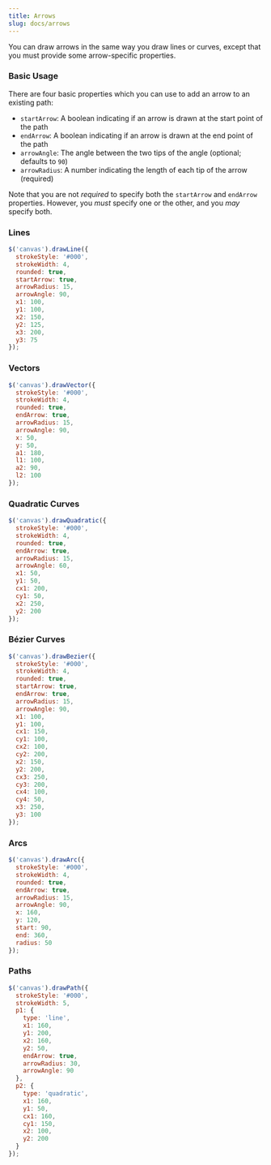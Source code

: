 ```yaml
---
title: Arrows
slug: docs/arrows
---
```


You can draw arrows in the same way you draw lines or curves, except that you must provide some arrow-specific properties.

### Basic Usage

There are four basic properties which you can use to add an arrow to an existing path:

- `startArrow`: A boolean indicating if an arrow is drawn at the start point of the path
- `endArrow`: A boolean indicating if an arrow is drawn at the end point of the path
- `arrowAngle`: The angle between the two tips of the angle (optional; defaults to `90`)
- `arrowRadius`: A number indicating the length of each tip of the arrow (required)

Note that you are not _required_ to specify both the `startArrow` and `endArrow` properties. However, you _must_ specify one or the other, and you _may_ specify both.

### Lines

```js
$('canvas').drawLine({
  strokeStyle: '#000',
  strokeWidth: 4,
  rounded: true,
  startArrow: true,
  arrowRadius: 15,
  arrowAngle: 90,
  x1: 100,
  y1: 100,
  x2: 150,
  y2: 125,
  x3: 200,
  y3: 75
});
```

### Vectors

```js
$('canvas').drawVector({
  strokeStyle: '#000',
  strokeWidth: 4,
  rounded: true,
  endArrow: true,
  arrowRadius: 15,
  arrowAngle: 90,
  x: 50,
  y: 50,
  a1: 180,
  l1: 100,
  a2: 90,
  l2: 100
});
```

### Quadratic Curves

```js
$('canvas').drawQuadratic({
  strokeStyle: '#000',
  strokeWidth: 4,
  rounded: true,
  endArrow: true,
  arrowRadius: 15,
  arrowAngle: 60,
  x1: 50,
  y1: 50,
  cx1: 200,
  cy1: 50,
  x2: 250,
  y2: 200
});
```

### Bézier Curves

```js
$('canvas').drawBezier({
  strokeStyle: '#000',
  strokeWidth: 4,
  rounded: true,
  startArrow: true,
  endArrow: true,
  arrowRadius: 15,
  arrowAngle: 90,
  x1: 100,
  y1: 100,
  cx1: 150,
  cy1: 100,
  cx2: 100,
  cy2: 200,
  x2: 150,
  y2: 200,
  cx3: 250,
  cy3: 200,
  cx4: 100,
  cy4: 50,
  x3: 250,
  y3: 100
});
```

### Arcs

```js
$('canvas').drawArc({
  strokeStyle: '#000',
  strokeWidth: 4,
  rounded: true,
  endArrow: true,
  arrowRadius: 15,
  arrowAngle: 90,
  x: 160,
  y: 120,
  start: 90,
  end: 360,
  radius: 50
});
```

### Paths

```js
$('canvas').drawPath({
  strokeStyle: '#000',
  strokeWidth: 5,
  p1: {
    type: 'line',
    x1: 160,
    y1: 200,
    x2: 160,
    y2: 50,
    endArrow: true,
    arrowRadius: 30,
    arrowAngle: 90
  },
  p2: {
    type: 'quadratic',
    x1: 160,
    y1: 50,
    cx1: 160,
    cy1: 150,
    x2: 100,
    y2: 200
  }
});
```
